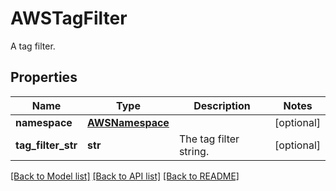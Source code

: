 # AWSTagFilter

A tag filter.

## Properties

| Name               | Type                                | Description            | Notes      |
| ------------------ | ----------------------------------- | ---------------------- | ---------- |
| **namespace**      | [**AWSNamespace**](AWSNamespace.md) |                        | [optional] |
| **tag_filter_str** | **str**                             | The tag filter string. | [optional] |

[[Back to Model list]](README.md#documentation-for-models) [[Back to API list]](README.md#documentation-for-api-endpoints) [[Back to README]](README.md)

